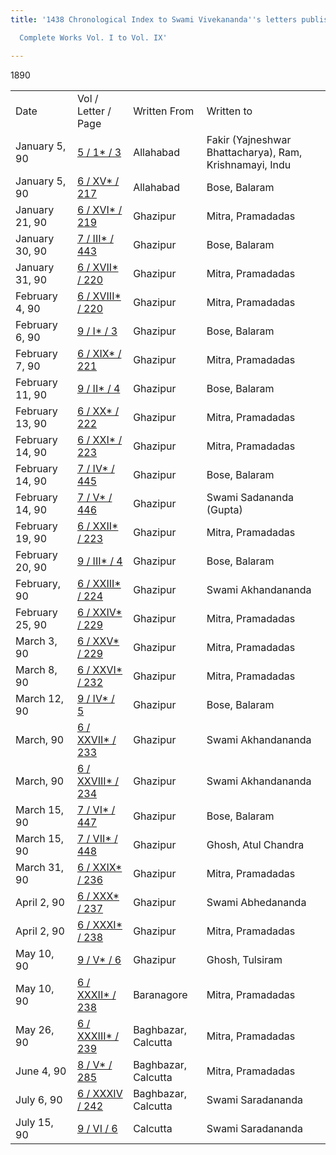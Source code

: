 ```yaml
---
title: '1438 Chronological Index to Swami Vivekananda''s letters published in the

  Complete Works Vol. I to Vol. IX'

---
```





1890



|                 |                                                                                  |                     |                                                         |
|-----------------|----------------------------------------------------------------------------------|---------------------|---------------------------------------------------------|
| Date            | Vol / Letter / Page                                                              | Written From        | Written to                                              |
| January 5, 90   | [5 / 1\* / 3](../../../volume_5/epistles_first_series/)                | Allahabad           | Fakir (Yajneshwar Bhattacharya), Ram, Krishnamayi, Indu |
| January 5, 90   | [6 / XV\* / 217](../../../volume_6/epistles_second_series/)              | Allahabad           | Bose, Balaram                                           |
| January 21, 90  | [6 / XVI\* / 219](../../../volume_6/epistles_second_series/)             | Ghazipur            | Mitra, Pramadadas                                       |
| January 30, 90  | [7 / III\* / 443](../../../volume_7/epistles_third_series/)               | Ghazipur            | Bose, Balaram                                           |
| January 31, 90  | [6 / XVII\* / 220](../../../volume_6/epistles_second_series/)            | Ghazipur            | Mitra, Pramadadas                                       |
| February 4, 90  | [6 / XVIII\* / 220](../../../volume_6/epistles_second_series/)           | Ghazipur            | Mitra, Pramadadas                                       |
| February 6, 90  | [9 / I\* / 3](../../../volume_9/letters_fifth_series/)                   | Ghazipur            | Bose, Balaram                                           |
| February 7, 90  | [6 / XIX\* / 221](../../../volume_6/epistles_second_series/)             | Ghazipur            | Mitra, Pramadadas                                       |
| February 11, 90 | [9 / II\* / 4](../../../volume_9/letters_fifth_series/)                  | Ghazipur            | Bose, Balaram                                           |
| February 13, 90 | [6 / XX\* / 222](../../../volume_6/epistles_second_series/)              | Ghazipur            | Mitra, Pramadadas                                       |
| February 14, 90 | [6 / XXI\* / 223](../../../volume_6/epistles_second_series/)             | Ghazipur            | Mitra, Pramadadas                                       |
| February 14, 90 | [7 / IV\* / 445](../../../volume_7/epistles_third_series/)                | Ghazipur            | Bose, Balaram                                           |
| February 14, 90 | [7 / V\* / 446](../../../volume_7/epistles_third_series/)               | Ghazipur            | Swami Sadananda (Gupta)                                 |
| February 19, 90 | [6 / XXII\* / 223](../../../volume_6/epistles_second_series/)            | Ghazipur            | Mitra, Pramadadas                                       |
| February 20, 90 | [9 / III\* / 4](../../../volume_9/letters_fifth_series/)                 | Ghazipur            | Bose, Balaram                                           |
| February, 90    | [6 / XXIII\* / 224](../../../volume_6/epistles_second_series/)  | Ghazipur            | Swami Akhandananda                                      |
| February 25, 90 | [6 / XXIV\* / 229](../../../volume_6/epistles_second_series/)            | Ghazipur            | Mitra, Pramadadas                                       |
| March 3, 90     | [6 / XXV\* / 229](../../../volume_6/epistles_second_series/)             | Ghazipur            | Mitra, Pramadadas                                       |
| March 8, 90     | [6 / XXVI\* / 232](../../../volume_6/epistles_second_series/)            | Ghazipur            | Mitra, Pramadadas                                       |
| March 12, 90    | [9 / IV\* / 5](../../../volume_9/letters_fifth_series/)         | Ghazipur            | Bose, Balaram                                           |
| March, 90       | [6 / XXVII\* / 233](../../../volume_6/epistles_second_series/)  | Ghazipur            | Swami Akhandananda                                      |
| March, 90       | [6 / XXVIII\* / 234](../../../volume_6/epistles_second_series/) | Ghazipur            | Swami Akhandananda                                      |
| March 15, 90    | [7 / VI\* / 447](../../../volume_7/epistles_third_series/)                | Ghazipur            | Bose, Balaram                                           |
| March 15, 90    | [7 / VII\* / 448](../../../volume_7/epistles_third_series/)         | Ghazipur            | Ghosh, Atul Chandra                                     |
| March 31, 90    | [6 / XXIX\* / 236](../../../volume_6/epistles_second_series/)            | Ghazipur            | Mitra, Pramadadas                                       |
| April 2, 90     | [6 / XXX\* / 237](../../../volume_6/epistles_second_series/)            | Ghazipur            | Swami Abhedananda                                       |
| April 2, 90     | [6 / XXXI\* / 238](../../../volume_6/epistles_second_series/)            | Ghazipur            | Mitra, Pramadadas                                       |
| May 10, 90      | [9 / V\* / 6](../../../volume_9/letters_fifth_series/)              | Ghazipur            | Ghosh, Tulsiram                                         |
| May 10, 90      | [6 / XXXII\* / 238](../../../volume_6/epistles_second_series/)           | Baranagore          | Mitra, Pramadadas                                       |
| May 26, 90      | [6 / XXXIII\* / 239](../../../volume_6/epistles_second_series/)          | Baghbazar, Calcutta | Mitra, Pramadadas                                       |
| June 4, 90      | [8 / V\* / 285](../../../volume_8/epistles_fourth_series/)               | Baghbazar, Calcutta | Mitra, Pramadadas                                       |
| July 6, 90      | [6 / XXXIV / 242](../../../volume_6/epistles_second_series/)          | Baghbazar, Calcutta | Swami Saradananda                                       |
| July 15, 90     | [9 / VI / 6](../../../volume_9/letters_fifth_series/)                 | Calcutta            | Swami Saradananda                                       |

